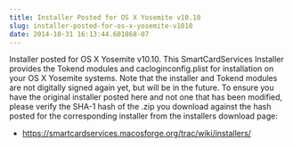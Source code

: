 ```yaml
---
title: Installer Posted for OS X Yosemite v10.10
slug: installer-posted-for-os-x-yosemite-v1010
date: 2014-10-31 16:13:44.601868-07
---
```


Installer posted for OS X Yosemite v10.10. This SmartCardServices Installer provides the Tokend modules and cacloginconfig.plist for installation on your OS X Yosemite systems. Note that the installer and Tokend modules are not digitally signed again yet, but will be in the future. To ensure you have the original installer posted here and not one that has been modified, please verify the SHA-1 hash of the .zip you download against the hash posted for the corresponding installer from the installers download page:

* <https://smartcardservices.macosforge.org/trac/wiki/installers/>
